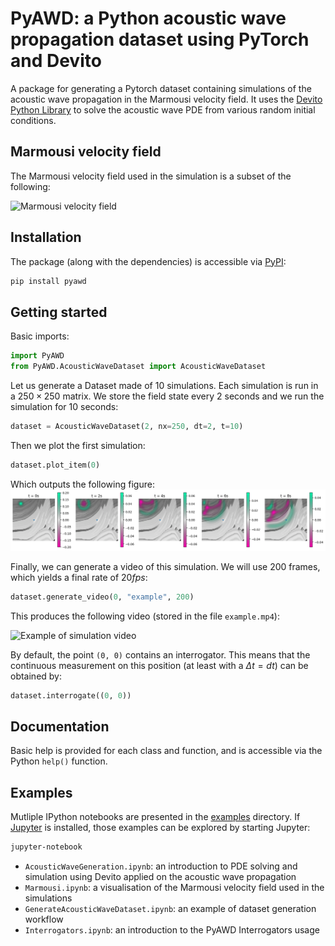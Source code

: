 # PyAWD: a Python acoustic wave propagation dataset using PyTorch and Devito
A package for generating a Pytorch dataset containing simulations of the acoustic wave propagation in the Marmousi velocity field. It uses the [Devito Python Library](https://www.devitoproject.org) to solve the acoustic wave PDE from various random initial conditions.

## Marmousi velocity field
The Marmousi velocity field used in the simulation is a subset of the following:

<img src="https://slideplayer.com/slide/15021598/91/images/37/Marmousi+Velocity+Model.jpg" alt="Marmousi velocity field" width="40%"/>

## Installation
The package (along with the dependencies) is accessible via [PyPI](https://pypi.org/project/PyAWD/):

```bash
pip install pyawd
```

## Getting started

Basic imports:
```python
import PyAWD
from PyAWD.AcousticWaveDataset import AcousticWaveDataset
```

Let us generate a Dataset made of 10 simulations. Each simulation is run in a $250\times 250$ matrix. We store the field state every $2$ seconds and we run the simulation for $10$ seconds:

```python
dataset = AcousticWaveDataset(2, nx=250, dt=2, t=10)
```

Then we plot the first simulation:

```python
dataset.plot_item(0)
```

Which outputs the following figure:
![Example of simulation output](examples/example.png)

Finally, we can generate a video of this simulation. We will use $200$ frames, which yields a final rate of $20 fps$:

```python
dataset.generate_video(0, "example", 200)
```

This produces the following video (stored in the file `example.mp4`):

<img src="examples/example_interrogators.gif" alt="Example of simulation video" width="40%"/>


By default, the point `(0, 0)` contains an interrogator. This means that the continuous measurement on this position (at least with a $\Delta t=dt$) can be obtained by:

```python
dataset.interrogate((0, 0))
```


## Documentation
Basic help is provided for each class and function, and is accessible via the Python `help()` function.

## Examples
Mutliple IPython notebooks are presented in the [examples](examples/) directory. If [Jupyter](https://jupyter.org) is installed, those examples can be explored by starting Jupyter:

```bash
jupyter-notebook
```

- `AcousticWaveGeneration.ipynb`: an introduction to PDE solving and simulation using Devito applied on the acoustic wave propagation
- `Marmousi.ipynb`: a visualisation of the Marmousi velocity field used in the simulations
- `GenerateAcousticWaveDataset.ipynb`: an example of dataset generation workflow
- `Interrogators.ipynb`: an introduction to the PyAWD Interrogators usage
